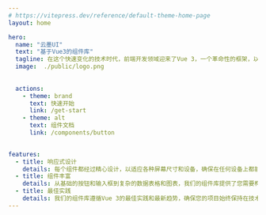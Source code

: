 ```yaml
---
# https://vitepress.dev/reference/default-theme-home-page
layout: home

hero:
  name: "云墨UI"
  text: "基于Vue3的组件库"
  tagline: 在这个快速变化的技术时代，前端开发领域迎来了Vue 3，一个革命性的框架，以其卓越的性能和易用性重新定义了现代Web开发。我们自豪地介绍我们的Vue 3组件库——一个专为开发者设计的、功能全面且高度可定制的工具集，旨在帮助您以前所未有的速度和效率构建下一代Web应用。
  image:  ./public/logo.png
  
  
  actions:
    - theme: brand
      text: 快速开始
      link: /get-start
    - theme: alt
      text: 组件文档
      link: /components/button
    

features:
  - title: 响应式设计
    details: 每个组件都经过精心设计，以适应各种屏幕尺寸和设备，确保在任何设备上都能提供一致的用户体验。
  - title: 组件丰富
    details: 从基础的按钮和输入框到复杂的数据表格和图表，我们的组件库提供了您需要构建任何类型Web应用的所有组件。
  - title: 最佳实践
    details: 我们的组件库遵循Vue 3的最佳实践和最新趋势，确保您的项目始终保持在技术前沿。
---
```


